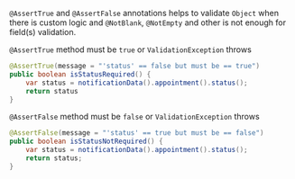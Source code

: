 `@AssertTrue` and `@AssertFalse` annotations helps to validate `Object` when there is custom logic and `@NotBlank`, `@NotEmpty` and other is not enough for field(s) validation.

`@AssertTrue` method must be `true` or `ValidationException` throws
``` java title:example.java
@AssertTrue(message = "'status' == false but must be == true")  
public boolean isStatusRequired() {  
    var status = notificationData().appointment().status();  
    return status  
}
```

`@AssertFalse` method must be `false` or `ValidationException` throws
``` java title:example.java
@AssertFalse(message = "'status' == true but must be == false")  
public boolean isStatusNotRequired() {  
    var status = notificationData().appointment().status();  
    return status;
}
```